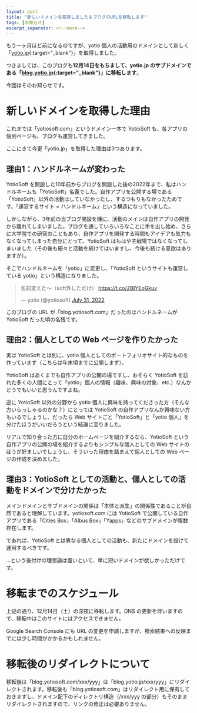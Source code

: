 ```yaml
---
layout: post
title: "新しいドメインを取得しました＆ブログのURLを移転します"
tags: [お知らせ]
excerpt_separator: <!--more-->
---
```


もう一ヶ月ほど前になるのですが、yotio 個人の活動用のドメインとして新しく「[yotio.jp](https://yotio.jp/){:target="_blank"}」を取得しました。

つきましては、このブログも**12月14日をもちまして、yotio.jp のサブドメインである「[blog.yotio.jp](https://blog.yotio.jp){:target="_blank"}」に移転します**。

今回はそのお知らせです。

<!--more-->

# 新しいドメインを取得した理由

これまでは「yotiosoft.com」というドメイン一本で YotioSoft も、各アプリの個別ページも、ブログも運営してきました。

ここにきて今更「yotio.jp」を取得した理由は3つあります。

## 理由1：ハンドルネームが変わった

YotioSoft を開設した10年前からブログを開設した後の2022年まで、私はハンドルネームも「YotioSoft」名義でした。自作アプリを公開する場である「YotioSoft」以外の活動はしていなかったし、するつもりもなかったためです。「運営するサイト = ハンドルネーム」という構造になっていました。

しかしながら、3年前の当ブログ開設を機に、活動のメインは自作アプリの開発から離れてしまいました。ブログを通していろいろなことに手を出し始め、さらに大学院での研究のこともあり、自作アプリを開発する時間もアイデアも気力もなくなってしまった自分にとって、YotioSoft はもはや主戦場ではなくなってしまいました（その後も細々と活動を続けてはいますし、今後も続ける意欲はありますが）。

そこでハンドルネームを「yotio」に変更し、「YotioSoft というサイトも運営している yotio」という構造になりました。

<blockquote class="twitter-tweet"><p lang="ja" dir="ltr">名前変えた～（soft外しただけ） <a href="https://t.co/ZBIYEoGkuv">https://t.co/ZBIYEoGkuv</a></p>&mdash; yotio (@yotiosoft) <a href="https://twitter.com/yotiosoft/status/1553660845766299648?ref_src=twsrc%5Etfw">July 31, 2022</a></blockquote> <script async src="https://platform.twitter.com/widgets.js" charset="utf-8"></script>

このブログの URL が「blog.yotiosoft.com」だったのはハンドルネームが YotioSoft だった頃の名残です。

## 理由2：個人としての Web ページを作りたかった

実は YotioSoft とは別に、yotio 個人としてのポートフォリオサイト的なものを作っています（こちらは年末頃までに公開します）。

YotioSoft はあくまでも自作アプリの公開の場ですし、おそらく YotioSoft を訪れた多くの人間にとって「yotio」個人の情報（趣味、興味の対象、etc.）なんかどうでもいいと思うんですよね。

逆に YotioSoft 以外の分野から yotio 個人に興味を持ってくださった方（そんな方いらっしゃるのかな？）にとっては YotioSoft の自作アプリなんか興味ない方もいるでしょうし、だったら Web サイトごと「YotioSoft」と「yotio 個人」を分けたほうがいいだろうという結論に至りました。

リアルで知り合った方に自分のホームページを紹介するなら、YotioSoft という自作アプリの公開の場を紹介するよりもシンプルな個人としての Web サイトのほうが好ましいでしょうし、そういった理由を踏まえて個人としての Web ページの作成を決めました。

## 理由3：YotioSoft としての活動と、個人としての活動をドメインで分けたかった

メインドメインとサブドメインの関係は「本体と派生」の関係性であることが自然であると理解しています。yotiosoft.com には YotioSoft で公開している自作アプリである「Cities Box」「Albus Box」「Yapps」などのサブドメインが複数存在します。

であれば、YotioSoft とは異なる個人としての活動も、新たにドメインを設けて運用するべきです。

…という後付けの理想論は置いといて、単に短いドメインが欲しかっただけです。

# 移転までのスケジュール

上記の通り、12月14日（土）の深夜に移転します。DNS の更新を伴いますので、移転中はこのサイトにはアクセスできません。

Google Search Console にも URL の変更を申請しますが、検索結果への反映までには少し時間がかかるかもしれません。

# 移転後のリダイレクトについて

移転後は「blog.yotiosoft.com/xxx/yyy」は「blog.yotio.jp/xxx/yyy」にリダイレクトされます。移転後も「blog.yotiosoft.com」はリダイレクト用に保有しておきますし、ドメイン配下のディレクトリ構造（/xxx/yyy の部分）もそのままリダイレクトされますので、リンクの修正は必要ありません。
